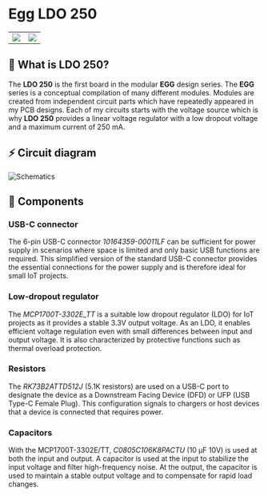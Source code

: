 # Egg LDO 250

<table>
  <tr>
    <td><img src="https://github.com/Plaenkler/Egg-LDO-250/assets/60503970/a7d48426-4776-4cf5-9b1a-45629d2fef65"></td>
    <td><img src="https://github.com/Plaenkler/Egg-LDO-250/assets/60503970/23c0ae09-3598-4020-afbe-7c477d423a52"></td>
  </tr>
</table>

## 📖 What is LDO 250?

The **LDO 250** is the first board in the modular **EGG** design series. The **EGG** series is a conceptual compilation of many different modules.
Modules are created from independent circuit parts which have repeatedly appeared in my PCB designs.
Each of my circuits starts with the voltage source which is why **LDO 250** provides a linear voltage regulator with a low dropout voltage and a maximum current of 250 mA.

## ⚡ Circuit diagram

![Schematics](https://github.com/Plaenkler/Egg-LDO-250/assets/60503970/173a8fb0-ef9d-49eb-bfcc-f49e78807d77)

## 🔌 Components

### USB-C connector

The 6-pin USB-C connector *10164359-00011LF* can be sufficient for power supply in scenarios where space is limited and only basic USB functions are required.
This simplified version of the standard USB-C connector provides the essential connections for the power supply and is therefore ideal for small IoT projects.

### Low-dropout regulator

The *MCP1700T-3302E_TT* is a suitable low dropout regulator (LDO) for IoT projects as it provides a stable 3.3V output voltage.
As an LDO, it enables efficient voltage regulation even with small differences between input and output voltage.
It is also characterized by protective functions such as thermal overload protection.

### Resistors

The *RK73B2ATTD512J* (5.1K resistors) are used on a USB-C port to designate the device as a Downstream Facing Device (DFD) or UFP (USB Type-C Female Plug).
This configuration signals to chargers or host devices that a device is connected that requires power.

### Capacitors

With the MCP1700T-3302E/TT, *C0805C106K8PACTU* (10 μF 10V) is used at both the input and output.
A capacitor is used at the input to stabilize the input voltage and filter high-frequency noise.
At the output, the capacitor is used to maintain a stable output voltage and to compensate for rapid load changes.
